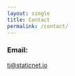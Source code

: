 ```yaml
---
layout: single
title: Contact
permalink: /contact/
---
```


### Email:
[tj@staticnet.io](mailto:tj@staticnet.io)